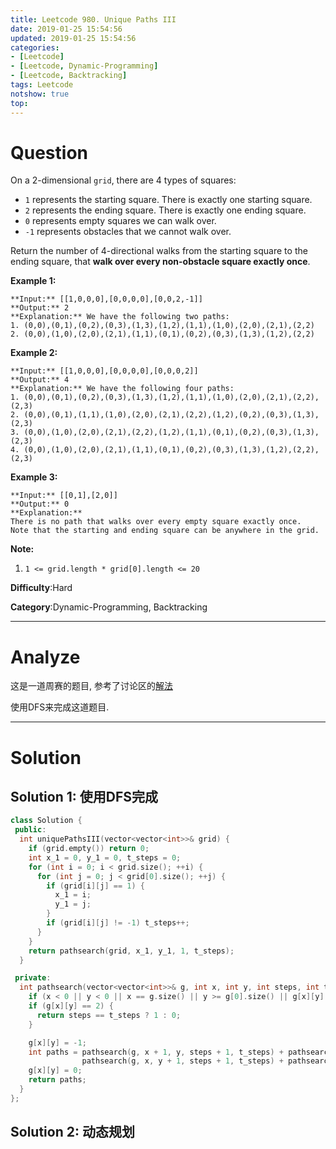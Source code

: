 ```yaml
---
title: Leetcode 980. Unique Paths III
date: 2019-01-25 15:54:56
updated: 2019-01-25 15:54:56
categories: 
- [Leetcode]
- [Leetcode, Dynamic-Programming]
- [Leetcode, Backtracking]
tags: Leetcode
notshow: true
top:
---
```


# Question

On a 2-dimensional `grid`, there are 4 types of squares:

- `1`  represents the starting square. There is exactly one starting square.
- `2`  represents the ending square. There is exactly one ending square.
- `0`  represents empty squares we can walk over.
- `-1`  represents obstacles that we cannot walk over.

Return the number of 4-directional walks from the starting square to the ending square, that  **walk over every non-obstacle square exactly once**.

**Example 1:**

```
**Input:** [[1,0,0,0],[0,0,0,0],[0,0,2,-1]]
**Output:** 2
**Explanation:** We have the following two paths: 
1. (0,0),(0,1),(0,2),(0,3),(1,3),(1,2),(1,1),(1,0),(2,0),(2,1),(2,2)
2. (0,0),(1,0),(2,0),(2,1),(1,1),(0,1),(0,2),(0,3),(1,3),(1,2),(2,2)
```

**Example 2:**

```
**Input:** [[1,0,0,0],[0,0,0,0],[0,0,0,2]]
**Output:** 4
**Explanation:** We have the following four paths: 
1. (0,0),(0,1),(0,2),(0,3),(1,3),(1,2),(1,1),(1,0),(2,0),(2,1),(2,2),(2,3)
2. (0,0),(0,1),(1,1),(1,0),(2,0),(2,1),(2,2),(1,2),(0,2),(0,3),(1,3),(2,3)
3. (0,0),(1,0),(2,0),(2,1),(2,2),(1,2),(1,1),(0,1),(0,2),(0,3),(1,3),(2,3)
4. (0,0),(1,0),(2,0),(2,1),(1,1),(0,1),(0,2),(0,3),(1,3),(1,2),(2,2),(2,3)
```

**Example 3:**

```
**Input:** [[0,1],[2,0]]
**Output:** 0
**Explanation:** 
There is no path that walks over every empty square exactly once.
Note that the starting and ending square can be anywhere in the grid.
```

**Note:**

1. `1 <= grid.length * grid[0].length <= 20`


**Difficulty**:Hard

**Category**:Dynamic-Programming, Backtracking

<!-- more -->

------------

# Analyze

这是一道周赛的题目, 参考了讨论区的[解法](https://leetcode.com/problems/unique-paths-iii/discuss/221941/C%2B%2B-brute-force-DFS)

使用DFS来完成这道题目.

------------

# Solution

## Solution 1: 使用DFS完成

```cpp
class Solution {
 public:
  int uniquePathsIII(vector<vector<int>>& grid) {
    if (grid.empty()) return 0;
    int x_1 = 0, y_1 = 0, t_steps = 0;
    for (int i = 0; i < grid.size(); ++i) {
      for (int j = 0; j < grid[0].size(); ++j) {
        if (grid[i][j] == 1) {
          x_1 = i;
          y_1 = j;
        }
        if (grid[i][j] != -1) t_steps++;
      }
    }
    return pathsearch(grid, x_1, y_1, 1, t_steps);
  }

 private:
  int pathsearch(vector<vector<int>>& g, int x, int y, int steps, int t_steps) {
    if (x < 0 || y < 0 || x == g.size() || y >= g[0].size() || g[x][y] == -1) return 0;
    if (g[x][y] == 2) {
      return steps == t_steps ? 1 : 0;
    }

    g[x][y] = -1;
    int paths = pathsearch(g, x + 1, y, steps + 1, t_steps) + pathsearch(g, x - 1, y, steps + 1, t_steps) +
                pathsearch(g, x, y + 1, steps + 1, t_steps) + pathsearch(g, x, y - 1, steps + 1, t_steps);
    g[x][y] = 0;
    return paths;
  }
};
```

## Solution 2: 动态规划

<!-- TODO: You need to find this solution to do this side. -->

